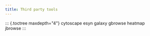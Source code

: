 ```yaml
---
title: Third party tools
---
```


::: {.toctree maxdepth="4"} cytoscape esyn galaxy gbrowse heatmap jbrowse :::


